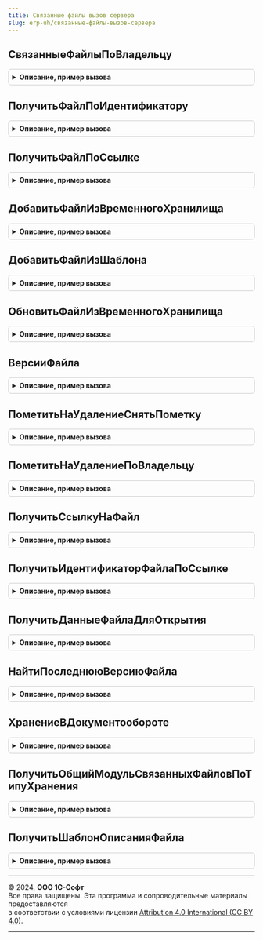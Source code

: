 ```yaml
---
title: Связанные файлы вызов сервера
slug: erp-uh/связанные-файлы-вызов-сервера
---
```



## СвязанныеФайлыПоВладельцу
<details style="margin: 1em 0; padding: 0.5em; border: 1px solid #ccc; border-radius: 6px;">

<summary style="font-weight: bold; cursor: pointer;">Описание, пример вызова</summary>

```bsl


// Возвращает массив структур, описывающих файлы владельца независимо от места хранения
//
// Параметры:
//   Владелец - ЛюбаяСсылка - объект-владелец связанных файлов
//   ДокументID - идентификатор связанного объекта ДО (если не передан, будет определен автоматически)
//   ДокументТип - тип связанного объекта ДО (если не передан, будет определен автоматически)
//   ВключатьПомеченныеНаУдаление - Булево - Истина, если требуется получить и помеченные на удаление.
//
// Возвращаемое значение:
//   Массив - структуры, описывающие реквизиты связанных файлов
//
Функция СвязанныеФайлыПоВладельцу(Владелец, ДокументID = "", ДокументТип = "", Экспорт
```

Пример вызова
```bsl
Результат = СвязанныеФайлыВызовСервера.СвязанныеФайлыПоВладельцу(Владелец, ДокументID, ДокументТип, );
```
</details>

## ПолучитьФайлПоИдентификатору
<details style="margin: 1em 0; padding: 0.5em; border: 1px solid #ccc; border-radius: 6px;">

<summary style="font-weight: bold; cursor: pointer;">Описание, пример вызова</summary>

```bsl

// Возвращает структуру, описывающую файл, найденный по идентификатору
// независимо от места хранения (1С:Документооборот или Справочник.Файлы).
//
// Параметры:
//   ДокументID - идентификатор связанного объекта ДО или УИД Справочник.Файлы
//
// Возвращаемое значение:
//  Структура, описывающая реквизиты найденного файла, если файл найден. Содержит следующие поля:
//        - ИндексКартинки - Число.
//        - Наименование - Строка, имя без расширения.
//        - Расширение - расширение без точки.
//        - СвязанныйФайл - Строка, СправочникСсылка.Фалы - идентификатор в документообороте или ссылка на справочник.
//        - Идентификатор - Строка, идентификатор в документообороте или строка уникального идентификатора элемента справочника.
//        - ДатаТекущейВерсии - Дата.
//        - Размер - Число, размер в байтах.
//        - ПометкаУдаления - Булево, помечен на удаление.
//        - Комментарий - Строка, описание файла.
//	Неопределено, если файл не найден.
//
Функция ПолучитьФайлПоИдентификатору(ИдентификаторФайла) Экспорт
```

Пример вызова
```bsl
Результат = СвязанныеФайлыВызовСервера.ПолучитьФайлПоИдентификатору(ИдентификаторФайла) 
```
</details>

## ПолучитьФайлПоСсылке
<details style="margin: 1em 0; padding: 0.5em; border: 1px solid #ccc; border-radius: 6px;">

<summary style="font-weight: bold; cursor: pointer;">Описание, пример вызова</summary>

```bsl

// Возвращает структуру, описывающую файл, найденный по ссылке.
// Аналогична функции ПолучитьФайлПоИдентификатору.
//
Функция ПолучитьФайлПоСсылке(СсылкаНаФайл) Экспорт
```

Пример вызова
```bsl
Результат = СвязанныеФайлыВызовСервера.ПолучитьФайлПоСсылке(СсылкаНаФайл) 
```
</details>

## ДобавитьФайлИзВременногоХранилища
<details style="margin: 1em 0; padding: 0.5em; border: 1px solid #ccc; border-radius: 6px;">

<summary style="font-weight: bold; cursor: pointer;">Описание, пример вызова</summary>

```bsl

// Возвращает файл, добавленный владельцу из временного хранилища и помещенный в ДО или в эту ИБ.
// Может приводить к автоматическому созданию связанного объекта.
//
// Параметры:
//   Владелец - ЛюбаяСсылка - объект-владелец связанных файлов
//   АдресВременногоХранилищаФайла - Строка - адрес временного хранилища, где размещен файл
//   Имя - Строка - имя помещаемого файла
//   Расширение - Строка - расширение помещаемого файла
//   Размер - Число - размер помещаемого файла
//   ВремяИзменения - Дата - дата и время файла на диске
//   ВремяИзмененияУниверсальное - Дата - дата и время UTC файла на диске
//   ДокументID - идентификатор связанного объекта ДО (если не передан, будет определен автоматически)
//   ДокументТип - тип связанного объекта ДО (если не передан, будет определен автоматически)
//
// Возвращаемое значение:
//   СправочникСсылка.Файлы или Строка (идентификатор файла ДО)
//
Функция ДобавитьФайлИзВременногоХранилища(Владелец, АдресВременногоХранилищаФайла, Экспорт
```

Пример вызова
```bsl
Результат = СвязанныеФайлыВызовСервера.ДобавитьФайлИзВременногоХранилища(Владелец, АдресВременногоХранилищаФайла, );
```
</details>

## ДобавитьФайлИзШаблона
<details style="margin: 1em 0; padding: 0.5em; border: 1px solid #ccc; border-radius: 6px;">

<summary style="font-weight: bold; cursor: pointer;">Описание, пример вызова</summary>

```bsl

// Возвращает файл, добавленный владельцу копированием шаблона и помещенный в ДО или в эту ИБ.
// Может приводить к автоматическому созданию связанного объекта.
//
// Параметры:
//   Владелец - ЛюбаяСсылка - объект-владелец связанных файлов или папка при хранении в этой ИБ
//   Шаблон - СправочникСсылка.Файлы - шаблон для копирования
//   ДокументID - идентификатор связанного объекта ДО (если не передан, будет определен автоматически)
//   ДокументТип - тип связанного объекта ДО (если не передан, будет определен автоматически)
//
// Возвращаемое значение:
//   СправочникСсылка.Файлы или Строка (идентификатор файла ДО)
//
Функция ДобавитьФайлИзШаблона(Владелец, Шаблон, ДокументID = "", ДокументТип = "") Экспорт
```

Пример вызова
```bsl
Результат = СвязанныеФайлыВызовСервера.ДобавитьФайлИзШаблона(Владелец, Шаблон, ДокументID, ДокументТип);
```
</details>

## ОбновитьФайлИзВременногоХранилища
<details style="margin: 1em 0; padding: 0.5em; border: 1px solid #ccc; border-radius: 6px;">

<summary style="font-weight: bold; cursor: pointer;">Описание, пример вызова</summary>

```bsl

// Обновить файл, добавленный владельцу из временного хранилища и помещенный в ДО или в эту ИБ.
// Может приводить к автоматическому созданию связанного объекта.
//
// Параметры:
//   Владелец - ЛюбаяСсылка - объект-владелец связанных файлов
//   АдресВременногоХранилищаФайла - Строка - адрес временного хранилища, где размещен файл
//   Имя - Строка - имя помещаемого файла
//   Расширение - Строка - расширение помещаемого файла
//   Размер - Число - размер помещаемого файла
//   ВремяИзменения - Дата - дата и время файла на диске
//   ВремяИзмененияУниверсальное - Дата - дата и время UTC файла на диске
//   ДокументID - идентификатор связанного объекта ДО (если не передан, будет определен автоматически)
//   ДокументТип - тип связанного объекта ДО (если не передан, будет определен автоматически)
//
// Возвращаемое значение:
//   Булево - Истина, если файл обновлен успешно.
//
Функция ОбновитьФайлИзВременногоХранилища(ИдентификаторФайла, Владелец, Экспорт
```

Пример вызова
```bsl
Результат = СвязанныеФайлыВызовСервера.ОбновитьФайлИзВременногоХранилища(ИдентификаторФайла, Владелец, );
```
</details>

## ВерсииФайла
<details style="margin: 1em 0; padding: 0.5em; border: 1px solid #ccc; border-radius: 6px;">

<summary style="font-weight: bold; cursor: pointer;">Описание, пример вызова</summary>

```bsl

// Возвращает массив структур, описывающих версии файла независимо от места хранения
//
// Параметры:
//   Файл - СправочникСсылка.Файла, Строка - файл здесь или в ДО
//   ВключатьПомеченныеНаУдаление - Булево - Истина, если требуется получить и помеченные на удаление.
//
// Возвращаемое значение:
//   Массив - структуры, описывающие реквизиты версий файла
//
Функция ВерсииФайла(Файл, ВключатьПомеченныеНаУдаление = Ложь) Экспорт
```

Пример вызова
```bsl
Результат = СвязанныеФайлыВызовСервера.ВерсииФайла(Файл, ВключатьПомеченныеНаУдаление);
```
</details>

## ПометитьНаУдалениеСнятьПометку
<details style="margin: 1em 0; padding: 0.5em; border: 1px solid #ccc; border-radius: 6px;">

<summary style="font-weight: bold; cursor: pointer;">Описание, пример вызова</summary>

```bsl

// Помечает на удаление или снимает пометку с указанного файла.
//
// Параметры:
//   ИдентификаторФайла - СправочникСсылка.Файла, Строка - файл здесь или в ДО
//
Процедура ПометитьНаУдалениеСнятьПометку(ИдентификаторФайла) Экспорт
```

Пример вызова
```bsl
СвязанныеФайлыВызовСервера.ПометитьНаУдалениеСнятьПометку(ИдентификаторФайла) 
```
</details>

## ПометитьНаУдалениеПоВладельцу
<details style="margin: 1em 0; padding: 0.5em; border: 1px solid #ccc; border-radius: 6px;">

<summary style="font-weight: bold; cursor: pointer;">Описание, пример вызова</summary>

```bsl

// Изменить пометку на удаление для файлов принадлежащих Владелец
//
// Параметры:
//	ПометкаНаУдаление - Булево, Истина - установить, Ложь - снять пометку на удаление.
//	Владелец - ЛюбаяСсылка - объект-владелец связанных файлов.
//	ДокументID - идентификатор связанного объекта ДО (если не передан, будет определен автоматически).
//	ДокументТип - тип связанного объекта ДО (если не передан, будет определен автоматически).
//
Процедура ПометитьНаУдалениеПоВладельцу(ПометкаНаУдаление, Владелец, Экспорт
```

Пример вызова
```bsl
СвязанныеФайлыВызовСервера.ПометитьНаУдалениеПоВладельцу(ПометкаНаУдаление, Владелец, );
```
</details>

## ПолучитьСсылкуНаФайл
<details style="margin: 1em 0; padding: 0.5em; border: 1px solid #ccc; border-radius: 6px;">

<summary style="font-weight: bold; cursor: pointer;">Описание, пример вызова</summary>

```bsl

// Получить ссылку на файл по его идентификатору. Для документооборота возвращает переданный идентификатор.
// Для внутреннего хранения определяет ссылку на справочник файлы.
// Необходима для унифицированной обработки идентификатора файла, с целью последующей передачи в другие функции.
//
// Параметры:
//   ИдентификаторФайла - СправочникСсылка.Файла, Строка - файл здесь или в ДО.
//
// Возвращает:
//	Строка, если используется документооборот, то возвращает переданный идентификатор файла.
//	СправочникСсылка.Файлы - если используется внутреннее хранение файлов.
Функция ПолучитьСсылкуНаФайл(ИдентификаторФайла) Экспорт
```

Пример вызова
```bsl
Результат = СвязанныеФайлыВызовСервера.ПолучитьСсылкуНаФайл(ИдентификаторФайла) 
```
</details>

## ПолучитьИдентификаторФайлаПоСсылке
<details style="margin: 1em 0; padding: 0.5em; border: 1px solid #ccc; border-radius: 6px;">

<summary style="font-weight: bold; cursor: pointer;">Описание, пример вызова</summary>

```bsl

// Получить идентификатор файла в 1С:Документооборот, либо строку уникального идентификатора элемента справочника Файлы
// в зависимости от способа хранения файлов.
//
// Параметры:
//	СсылкаНаФайл - СпрвочникСсылка.Файлы, Строка - обобщенная ссылка на файл, помещеенный в базу.
//
// Возвращает:
//	Строка - либо идентификатор в 1С:Документооборот, либо строку уникального идентификатора элемента справочника Файлы,
//		в зависимости от способа хранения файлов.
//
Функция ПолучитьИдентификаторФайлаПоСсылке(СсылкаНаФайл) Экспорт
```

Пример вызова
```bsl
Результат = СвязанныеФайлыВызовСервера.ПолучитьИдентификаторФайлаПоСсылке(СсылкаНаФайл) 
```
</details>

## ПолучитьДанныеФайлаДляОткрытия
<details style="margin: 1em 0; padding: 0.5em; border: 1px solid #ccc; border-radius: 6px;">

<summary style="font-weight: bold; cursor: pointer;">Описание, пример вызова</summary>

```bsl

// Получить данные для открытия функцией СвязанныеФайлыКлиент.ОткрытьФайлДляПросмотра(ДанныеФайла)
Функция ПолучитьДанныеФайлаДляОткрытия(ИдентификаторФайла, УникальныйИдентификаторФормы) Экспорт
```

Пример вызова
```bsl
Результат = СвязанныеФайлыВызовСервера.ПолучитьДанныеФайлаДляОткрытия(ИдентификаторФайла, УникальныйИдентификаторФормы) 
```
</details>

## НайтиПоследнююВерсиюФайла
<details style="margin: 1em 0; padding: 0.5em; border: 1px solid #ccc; border-radius: 6px;">

<summary style="font-weight: bold; cursor: pointer;">Описание, пример вызова</summary>

```bsl

// В массиве версий ищет
Функция НайтиПоследнююВерсиюФайла(МассивВерсийФайла) Экспорт
```

Пример вызова
```bsl
Результат = СвязанныеФайлыВызовСервера.НайтиПоследнююВерсиюФайла(МассивВерсийФайла) 
```
</details>

## ХранениеВДокументообороте
<details style="margin: 1em 0; padding: 0.5em; border: 1px solid #ccc; border-radius: 6px;">

<summary style="font-weight: bold; cursor: pointer;">Описание, пример вызова</summary>

```bsl

// Позволяет определить, используется-ли 1С Документооборот для хранения файлов.
//
Функция ХранениеВДокументообороте() Экспорт
```

Пример вызова
```bsl
Результат = СвязанныеФайлыВызовСервера.ХранениеВДокументообороте() 
```
</details>

## ПолучитьОбщийМодульСвязанныхФайловПоТипуХранения
<details style="margin: 1em 0; padding: 0.5em; border: 1px solid #ccc; border-radius: 6px;">

<summary style="font-weight: bold; cursor: pointer;">Описание, пример вызова</summary>

```bsl

// Возвращает ссылку на общий модуль для вызова функций работы с файлами.
// Читает функциональную опцию "ИспользоватьИнтеграциюС1СДокументооборот".
// Возвращаемое значение:
//	ОбщийМодуль - ссылка на общий модуль для вызова функций.
//	Если не найден, то вызывает исключение.
//
Функция ПолучитьОбщийМодульСвязанныхФайловПоТипуХранения() Экспорт
```

Пример вызова
```bsl
Результат = СвязанныеФайлыВызовСервера.ПолучитьОбщийМодульСвязанныхФайловПоТипуХранения() 
```
</details>

## ПолучитьШаблонОписанияФайла
<details style="margin: 1em 0; padding: 0.5em; border: 1px solid #ccc; border-radius: 6px;">

<summary style="font-weight: bold; cursor: pointer;">Описание, пример вызова</summary>

```bsl

// Возвращает структуру с описанием файла.
//
// Возвращает:
// 	Структура - описываюет реквизиты найденного файла.
//		Содержит следующие поля:
//        - ИндексКартинки - Число, индекс в картинке КоллекцияПиктограммФайлов.
//        - Наименование - Строка, имя без расширения.
//        - Расширение - Строка, расширение без точки.
//        - СвязанныйФайл - Строка, СправочникСсылка.Фалы - идентификатор в документообороте или ссылка на справочник.
//        - Идентификатор - Строка, идентификатор в документообороте или строка уникального идентификатора элемента справочника.
//        - ДатаТекущейВерсии - Дата.
//        - Размер - Число, размер в байтах.
//        - ПометкаУдаления - Булево, помечен на удаление.
//        - Комментарий - Строка, описание файла.
Функция ПолучитьШаблонОписанияФайла() Экспорт
```

Пример вызова
```bsl
Результат = СвязанныеФайлыВызовСервера.ПолучитьШаблонОписанияФайла() 
```
</details>

---

© 2024, **ООО 1С-Софт**  
Все права защищены. Эта программа и сопроводительные материалы предоставляются  
в соответствии с условиями лицензии [Attribution 4.0 International (CC BY 4.0)](https://creativecommons.org/licenses/by/4.0/legalcode).

---
